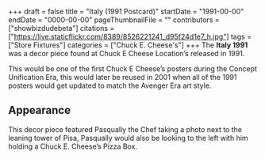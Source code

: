 +++
draft = false
title = "Italy (1991 Postcard)"
startDate = "1991-00-00"
endDate = "0000-00-00"
pageThumbnailFile = ""
contributors = ["showbizdudebeta"]
citations = ["https://live.staticflickr.com/8389/8526221241_d95f24d1e7_h.jpg"]
tags = ["Store Fixtures"]
categories = ["Chuck E. Cheese's"]
+++
The **Italy 1991** was a decor piece found at Chuck E Cheese Location’s released in 1991. 

This would be one of the first Chuck E Cheese’s posters during the Concept Unification Era, this would later be reused in 2001 when all of the 1991 posters would get updated to match the Avenger Era art style. 

## Appearance 

This decor piece featured Pasqually the Chef taking a photo next to the leaning tower of Pisa, Pasqually would also be looking to the left with him holding a Chuck E. Cheese’s Pizza Box. 
